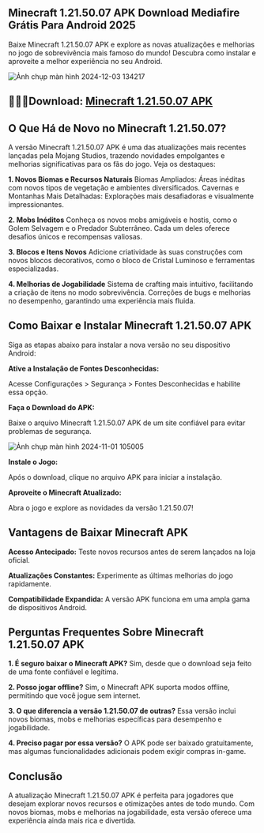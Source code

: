## Minecraft 1.21.50.07 APK Download Mediafire Grátis Para Android 2025
Baixe Minecraft 1.21.50.07 APK e explore as novas atualizações e melhorias no jogo de sobrevivência mais famoso do mundo! Descubra como instalar e aproveite a melhor experiência no seu Android.

![Ảnh chụp màn hình 2024-12-03 134217](https://github.com/user-attachments/assets/883427be-f217-4f8a-9755-2b02e5ef863d)

## 🙋‍♀️🌈Download: [Minecraft 1.21.50.07 APK](https://modilimitado.io/pt/minecraft-apk)

## O Que Há de Novo no Minecraft 1.21.50.07?
A versão Minecraft 1.21.50.07 APK é uma das atualizações mais recentes lançadas pela Mojang Studios, trazendo novidades empolgantes e melhorias significativas para os fãs do jogo. Veja os destaques:

**1. Novos Biomas e Recursos Naturais**
Biomas Ampliados: Áreas inéditas com novos tipos de vegetação e ambientes diversificados.
Cavernas e Montanhas Mais Detalhadas: Explorações mais desafiadoras e visualmente impressionantes.

**2. Mobs Inéditos**
Conheça os novos mobs amigáveis e hostis, como o Golem Selvagem e o Predador Subterrâneo. Cada um deles oferece desafios únicos e recompensas valiosas.

**3. Blocos e Itens Novos**
Adicione criatividade às suas construções com novos blocos decorativos, como o bloco de Cristal Luminoso e ferramentas especializadas.

**4. Melhorias de Jogabilidade**
Sistema de crafting mais intuitivo, facilitando a criação de itens no modo sobrevivência.
Correções de bugs e melhorias no desempenho, garantindo uma experiência mais fluida.

## Como Baixar e Instalar Minecraft 1.21.50.07 APK
Siga as etapas abaixo para instalar a nova versão no seu dispositivo Android:

**Ative a Instalação de Fontes Desconhecidas:**

Acesse Configurações > Segurança > Fontes Desconhecidas e habilite essa opção.

**Faça o Download do APK:**

Baixe o arquivo Minecraft 1.21.50.07 APK de um site confiável para evitar problemas de segurança.

![Ảnh chụp màn hình 2024-11-01 105005](https://github.com/user-attachments/assets/940c1678-973e-4a0e-a021-919deceeb519)

**Instale o Jogo:**

Após o download, clique no arquivo APK para iniciar a instalação.

**Aproveite o Minecraft Atualizado:**

Abra o jogo e explore as novidades da versão 1.21.50.07!

## Vantagens de Baixar Minecraft APK

**Acesso Antecipado:** Teste novos recursos antes de serem lançados na loja oficial.

**Atualizações Constantes:** Experimente as últimas melhorias do jogo rapidamente.

**Compatibilidade Expandida:** A versão APK funciona em uma ampla gama de dispositivos Android.

## Perguntas Frequentes Sobre Minecraft 1.21.50.07 APK

**1. É seguro baixar o Minecraft APK?**
Sim, desde que o download seja feito de uma fonte confiável e legítima.

**2. Posso jogar offline?**
Sim, o Minecraft APK suporta modos offline, permitindo que você jogue sem internet.

**3. O que diferencia a versão 1.21.50.07 de outras?**
Essa versão inclui novos biomas, mobs e melhorias específicas para desempenho e jogabilidade.

**4. Preciso pagar por essa versão?**
O APK pode ser baixado gratuitamente, mas algumas funcionalidades adicionais podem exigir compras in-game.

## Conclusão
A atualização Minecraft 1.21.50.07 APK é perfeita para jogadores que desejam explorar novos recursos e otimizações antes de todo mundo. Com novos biomas, mobs e melhorias na jogabilidade, esta versão oferece uma experiência ainda mais rica e divertida.
